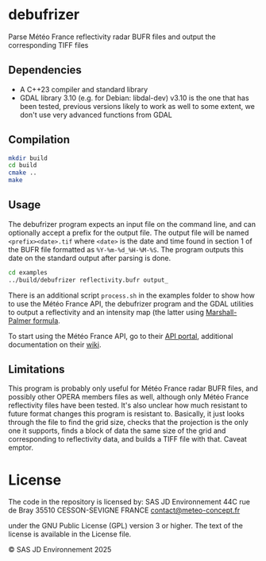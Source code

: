 # debufrizer

Parse Météo France reflectivity radar BUFR files and output the corresponding TIFF files


## Dependencies

* A C++23 compiler and standard library
* GDAL library 3.10 (e.g. for Debian: libdal-dev)
  v3.10 is the one that has been tested, previous versions likely to work as
  well to some extent, we don't use very advanced functions from GDAL

## Compilation

```sh
mkdir build
cd build
cmake ..
make
```

## Usage

The debufrizer program expects an input file on the command line, and can
optionally accept a prefix for the output file. The output file will be named
`<prefix><date>.tif` where `<date>` is the date and time found in section 1 of
the BUFR file formatted as `%Y-%m-%d_%H-%M-%S`. The program outputs this date on
the standard output after parsing is done.

```sh
cd examples
../build/debufrizer reflectivity.bufr output_
```

There is an additional script `process.sh` in the examples folder to show how to
use the Météo France API, the debufrizer program and the GDAL utilities to
output a reflectivity and an intensity map (the latter using [Marshall-Palmer
formula](https://en.wikipedia.org/wiki/Raindrop_size_distribution).

To start using the Météo France API, go to their [API portal](https://portail-api.meteofrance.fr/),
additional documentation on their [wiki](https://confluence-meteofrance.atlassian.net/wiki).


## Limitations

This program is probably only useful for Météo France radar BUFR files, and
possibly other OPERA members files as well, although only Météo France
reflectivity files have been tested. It's also unclear how much resistant to
future format changes this program is resistant to. Basically, it just looks
through the file to find the grid size, checks that the projection is the only
one it supports, finds a block of data the same size of the grid and
corresponding to reflectivity data, and builds a TIFF file with that. Caveat
emptor.


# License

The code in the repository is licensed by:
SAS JD Environnement
44C rue de Bray
35510 CESSON-SEVIGNE
FRANCE
contact@meteo-concept.fr

under the GNU Public License (GPL) version 3 or higher. The text of the license
is available in the License file.

© SAS JD Environnement 2025
